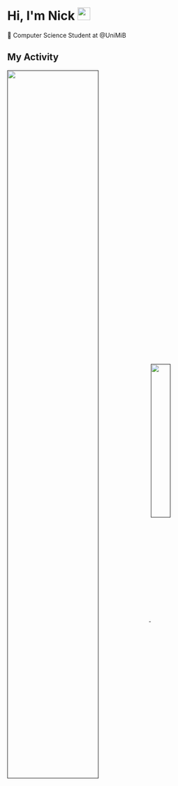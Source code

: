 <h1>Hi, I'm Nick <img src="https://raw.githubusercontent.com/MartinHeinz/MartinHeinz/master/wave.gif" width="29px" alt=""></h1>

📖 Computer Science Student at @UniMiB
<br />

<h2>My Activity</h2>

<a href="">
  <img width="64.45%" align="center" src="http://github-profile-summary-cards.vercel.app/api/cards/profile-details?username=nicolas1612&theme=github" />
</a>
<a href="">
  <img width="30%" align="center" src="https://github-readme-stats.vercel.app/api/top-langs/?username=nicolas1612&layout=donut"/>
</a>

<br />
<br />
